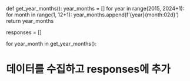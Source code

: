 def get_year_months():
  year_months = []
  for year in range(2015, 2024+1):
   for month in range(1, 12+1):
    year_months.append(f’{year}{month:02d}’)
  return year_months

responses = []

for year_month in get_year_months():
  # 데이터를 수집하고 responses에 추가
  

